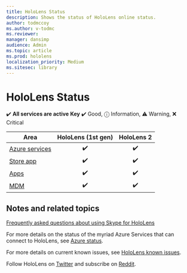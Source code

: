 ```yaml
---
title: HoloLens Status
description: Shows the status of HoloLens online status. 
author: todmccoy
ms.author: v-todmc
ms.reviewer: 
manager: dansimp
audience: Admin
ms.topic: article
ms.prod: hololens
localization_priority: Medium 
ms.sitesec: library
---
```


# HoloLens Status

✔️ **All services are active**
**Key** ✔️ Good, ⓘ Information, ⚠ Warning, ❌ Critical 

Area|HoloLens (1st gen)|HoloLens 2
---|:---:|:---:
[Azure services](https://status.azure.com/en-us/status)|✔️|✔️
[Store app](https://www.microsoft.com/en-us/store/collections/hlgettingstarted/hololens)|✔️|✔️
[Apps](https://www.microsoft.com/en-us/hololens/apps)|✔️|✔️
[MDM](https://docs.microsoft.com/en-us/hololens/hololens-enroll-mdm)|✔️|✔️



## Notes and related topics

[Frequently asked questions about using Skype for HoloLens](https://support.skype.com/en/faq/FA34641/frequently-asked-questions-about-using-skype-for-hololens)

For more details on the status of the myriad Azure Services that can connect to HoloLens, see [Azure status](https://azure.microsoft.com/en-us/status/).

For more details on current known issues, see [HoloLens known issues](https://docs.microsoft.com/en-us/windows/mixed-reality/hololens-known-issues).

Follow HoloLens on [Twitter](https://twitter.com/HoloLens) and subscribe on [Reddit](https://www.reddit.com/r/HoloLens/).
